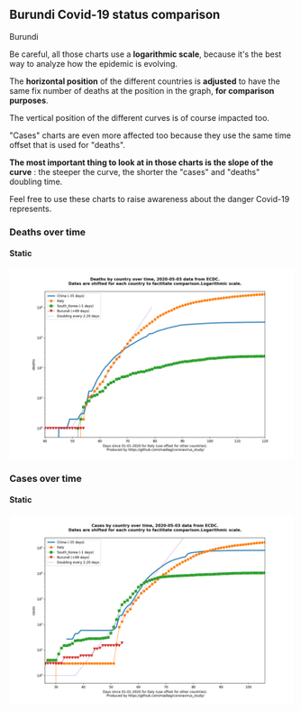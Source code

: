 ## Burundi Covid-19 status comparison 

Burundi



Be careful, all those charts use a **logarithmic scale**, because it's the best way to analyze how the epidemic is evolving.
 
The **horizontal position** of the different countries is **adjusted** to have the same fix number of deaths at the position in the graph, **for comparison purposes**.

The vertical position of the different curves is of course impacted too.

"Cases" charts are even more affected too because they use the same time offset that is used for "deaths".

**The most important thing to look at in those charts is the slope of the curve** : the steeper the curve, the shorter the "cases" and "deaths" doubling time.

Feel free to use these charts to raise awareness about the danger Covid-19 represents. 


 
### Deaths over time
 
#### Static
![Burundi covid-19 deaths static chart](https://raw.githubusercontent.com/madlag/coronavirus_study/master/notebooks/graphs/2020-05-03/countries/Burundi/2020-05-03_Burundi_deaths.png "Burundi covid-19 deaths static chart")   

 
### Cases over time
 
#### Static
![Burundi covid-19 cases static chart](https://raw.githubusercontent.com/madlag/coronavirus_study/master/notebooks/graphs/2020-05-03/countries/Burundi/2020-05-03_Burundi_cases.png "Burundi covid-19 cases static chart")   

